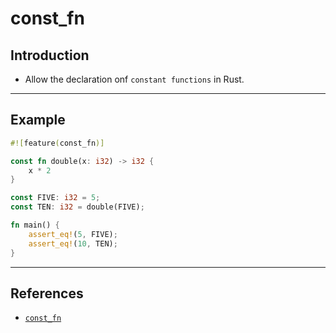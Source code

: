 # const_fn

## Introduction

* Allow the declaration onf `constant functions` in Rust.

---

## Example

```rust
#![feature(const_fn)]

const fn double(x: i32) -> i32 {
    x * 2
}

const FIVE: i32 = 5;
const TEN: i32 = double(FIVE);

fn main() {
    assert_eq!(5, FIVE);
    assert_eq!(10, TEN);
}
```

---

## References

* [`const_fn`](https://doc.rust-lang.org/unstable-book/language-features/const-fn.html)